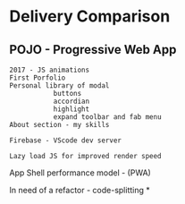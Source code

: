 # Delivery Comparison

## POJO - Progressive Web App 
```
2017 - JS animations 
First Porfolio
Personal library of modal
           buttons
           accordian
           highlight
           expand toolbar and fab menu
About section - my skills

Firebase - VScode dev server

Lazy load JS for improved render speed

```

App Shell performance model - (PWA)

In need of a refactor - code-splitting *